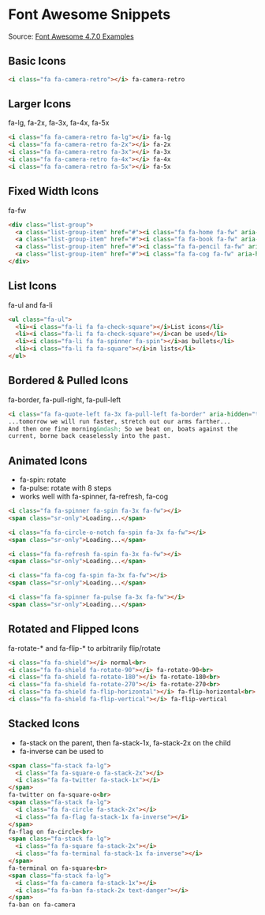 # Font Awesome Snippets

Source: [Font Awesome 4.7.0 Examples](https://fontawesome.com/v4.7.0/examples/)

## Basic Icons
```html
<i class="fa fa-camera-retro"></i> fa-camera-retro
```

## Larger Icons
fa-lg, fa-2x, fa-3x, fa-4x, fa-5x
```html
<i class="fa fa-camera-retro fa-lg"></i> fa-lg
<i class="fa fa-camera-retro fa-2x"></i> fa-2x
<i class="fa fa-camera-retro fa-3x"></i> fa-3x
<i class="fa fa-camera-retro fa-4x"></i> fa-4x
<i class="fa fa-camera-retro fa-5x"></i> fa-5x
```

## Fixed Width Icons
fa-fw
```html
<div class="list-group">
  <a class="list-group-item" href="#"><i class="fa fa-home fa-fw" aria-hidden="true"></i>&nbsp; Home</a>
  <a class="list-group-item" href="#"><i class="fa fa-book fa-fw" aria-hidden="true"></i>&nbsp; Library</a>
  <a class="list-group-item" href="#"><i class="fa fa-pencil fa-fw" aria-hidden="true"></i>&nbsp; Applications</a>
  <a class="list-group-item" href="#"><i class="fa fa-cog fa-fw" aria-hidden="true"></i>&nbsp; Settings</a>
</div>
```

## List Icons
fa-ul and fa-li
```html
<ul class="fa-ul">
  <li><i class="fa-li fa fa-check-square"></i>List icons</li>
  <li><i class="fa-li fa fa-check-square"></i>can be used</li>
  <li><i class="fa-li fa fa-spinner fa-spin"></i>as bullets</li>
  <li><i class="fa-li fa fa-square"></i>in lists</li>
</ul>
```

## Bordered & Pulled Icons
fa-border, fa-pull-right, fa-pull-left
```html
<i class="fa fa-quote-left fa-3x fa-pull-left fa-border" aria-hidden="true"></i>
...tomorrow we will run faster, stretch out our arms farther...
And then one fine morning&mdash; So we beat on, boats against the
current, borne back ceaselessly into the past.
```

## Animated Icons
* fa-spin: rotate
* fa-pulse: rotate with 8 steps
* works well with fa-spinner, fa-refresh, fa-cog
```html
<i class="fa fa-spinner fa-spin fa-3x fa-fw"></i>
<span class="sr-only">Loading...</span>

<i class="fa fa-circle-o-notch fa-spin fa-3x fa-fw"></i>
<span class="sr-only">Loading...</span>

<i class="fa fa-refresh fa-spin fa-3x fa-fw"></i>
<span class="sr-only">Loading...</span>

<i class="fa fa-cog fa-spin fa-3x fa-fw"></i>
<span class="sr-only">Loading...</span>

<i class="fa fa-spinner fa-pulse fa-3x fa-fw"></i>
<span class="sr-only">Loading...</span>
```

## Rotated and Flipped Icons
fa-rotate-* and fa-flip-* to arbitrarily flip/rotate
```html
<i class="fa fa-shield"></i> normal<br>
<i class="fa fa-shield fa-rotate-90"></i> fa-rotate-90<br>
<i class="fa fa-shield fa-rotate-180"></i> fa-rotate-180<br>
<i class="fa fa-shield fa-rotate-270"></i> fa-rotate-270<br>
<i class="fa fa-shield fa-flip-horizontal"></i> fa-flip-horizontal<br>
<i class="fa fa-shield fa-flip-vertical"></i> fa-flip-vertical
```

## Stacked Icons
* fa-stack on the parent, then fa-stack-1x, fa-stack-2x on the child
* fa-inverse can be used to
```html
<span class="fa-stack fa-lg">
  <i class="fa fa-square-o fa-stack-2x"></i>
  <i class="fa fa-twitter fa-stack-1x"></i>
</span>
fa-twitter on fa-square-o<br>
<span class="fa-stack fa-lg">
  <i class="fa fa-circle fa-stack-2x"></i>
  <i class="fa fa-flag fa-stack-1x fa-inverse"></i>
</span>
fa-flag on fa-circle<br>
<span class="fa-stack fa-lg">
  <i class="fa fa-square fa-stack-2x"></i>
  <i class="fa fa-terminal fa-stack-1x fa-inverse"></i>
</span>
fa-terminal on fa-square<br>
<span class="fa-stack fa-lg">
  <i class="fa fa-camera fa-stack-1x"></i>
  <i class="fa fa-ban fa-stack-2x text-danger"></i>
</span>
fa-ban on fa-camera
```
